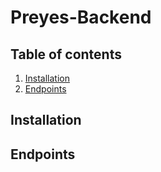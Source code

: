 # Preyes-Backend

## Table of contents
1. [Installation](#installation)
2. [Endpoints](#endpoints)


## Installation <a name="installation" />


## Endpoints <a name="endpoints" />

